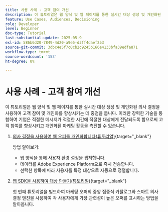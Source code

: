 ```yaml
---
title: 사용 사례 - 고객 참여 개선
description: 이 튜토리얼은 웹 양식 및 웹 페이지를 통한 실시간 대상 생성 및 개인화된 의사 결정을 사용하여 고객 참여 및 개인화를 향상시키는 데 중점을 둡니다.
feature: Use Cases, Audiences, Decisioning
role: Developer
level: Beginner
doc-type: Tutorial
last-substantial-update: 2025-05-9
exl-id: 586b6d20-7849-4d20-a9e5-d3ff4daef253
source-git-commit: 3dbc4e5f7c0cb2c9245b166e4133bfa39edfa871
workflow-type: tm+mt
source-wordcount: '153'
ht-degree: 0%

---
```


# 사용 사례 - 고객 참여 개선

이 튜토리얼은 웹 양식 및 웹 페이지를 통한 실시간 대상 생성 및 개인화된 의사 결정을 사용하여 고객 참여 및 개인화를 향상시키는 데 중점을 둡니다. 이러한 강력한 기술을 통합하여 기업은 적절한 메시지가 적절한 시간에 적절한 대상에게 전달되도록 함으로써 고객 참여를 향상시키고 개인화된 마케팅 활동을 촉진할 수 있습니다.

1. [의사 결정을 사용하여 웹 오퍼를 개인화합니다(튜토리얼)](https://experienceleague.adobe.com/en/docs/journey-optimizer-learn/use-decisioning-to-personalize-web-offers/introduction){target="_blank"}

   방법 알아보기:

   * 웹 양식을 통해 사용자 환경 설정을 캡처합니다.
   * 데이터를 Adobe Experience Platform으로 즉시 전송합니다.
   * 선택한 항목에 따라 사용자를 특정 대상으로 자동으로 정렬합니다.


2. [웹 SDK을 사용하여 대상 만들기(튜토리얼)](https://experienceleague.adobe.com/en/docs/journey-optimizer-learn/create-audiences-using-web-sdk/introduction){target="_blank"}

   첫 번째 튜토리얼을 빌드하여 마케팅 오퍼의 중앙 집중식 카탈로그와 스마트 의사 결정 엔진을 사용하여 각 사용자에게 가장 관련성이 높은 오퍼를 표시하는 방법을 알아봅니다.

